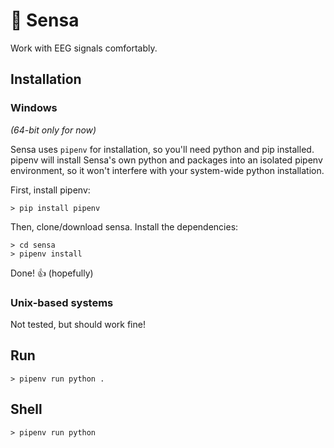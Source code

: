 
# 🔵 Sensa

Work with EEG signals comfortably.



## Installation
### Windows

*(64-bit only for now)*

Sensa uses `pipenv` for installation, so you'll need python and pip installed. pipenv will install Sensa's own python and packages into an isolated pipenv environment, so it won't interfere with your system-wide python installation.

First, install pipenv:
```
> pip install pipenv
```
Then, clone/download sensa.
Install the dependencies:
```
> cd sensa
> pipenv install
```
Done! 👍
(hopefully) 


### Unix-based systems

Not tested, but should work fine!


## Run
```
> pipenv run python .
```

## Shell
```
> pipenv run python
```
